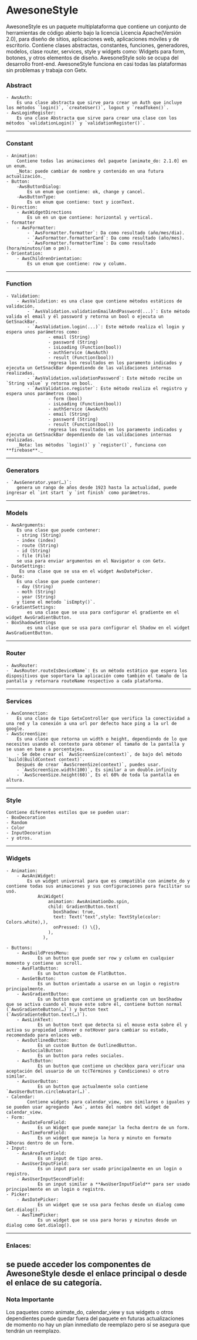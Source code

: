 # AwesoneStyle
AwesoneStyle es un paquete multiplataforma que contiene un conjunto de herramientas de código abierto bajo la licencia Licencia Apache(Versión 2.0), para diseño de sitios, aplicaciones web, aplicaciones móviles y de escritorio. Contiene clases abstractas, constantes, funciones, generadores, modelos, clase router, services, style y widgets como: Widgets para form, botones, y otros elementos de diseño. AwesoneStyle solo se ocupa del desarrollo front-end.
AwesoneStyle funciona en casi todas las plataformas sin problemas y trabaja con Getx.
### Abstract
	- AwsAuth:
		Es una clase abstracta que sirve para crear un Auth que incluye los métodos `login()`, `createUser()`, logout y `readToken()`.
	- AwsLoginRegister:
		Es una clase Abstracta que sirve para crear una clase con los métodos `validationLogin()` y `validationRegister()`.
---- 
### Constant
	- Animation:
		Contiene todas las animaciones del paquete [animate_do: 2.1.0] en un enum.
		_Nota: puede cambiar de nombre y contenido en una futura actualización._
	- Button:
		-AwsButtonDialog:
			Es un enum que contiene: ok, change y cancel.
		-AwsButtonType:
			Es un enum que contiene: text y iconText.
	- Direction:
		- AwsWidgetDirections
			Es un en un que contiene: horizontal y vertical.
	- formatter
		- AwsFormatter:
			- `AwsFormatter.formatter`: Da como resultado (año/mes/dia).
			- `AwsFormatter.formatterCard`: Da como resultado (año/mes).
			- `AwsFormatter.formatterTime`: Da como resultado (hora/minutos/(am o pm)).
	- Orientation:
		- AwsChildrenOrientation:
			Es un enum que contiene: row y column.
---- 
### Function
	- Validation:
		- AwsValidation: es una clase que contiene métodos estáticos de validación.
			- `AwsValidation.validationEmailAndPassword(...)`: Este método valida el email y él password y retorna un bool o ejecuta un GetSnackBar.
			- `AwsValidation.login(...)`: Este método realiza el login y espera unos parámetros como:
					- email (String)
					- password (String)
					- isLoading (Function(bool))
					- authService (AwsAuth)
					- result (Function(bool))
					regresa los resultados en los paramento indicados y ejecuta un GetSnackBar dependiendo de las validaciones internas realizadas.
			- `AwsValidation.validationPassword`: Este método recibe un `String value` y retorna un bool.
			- `AwsValidation.register`: Este método realiza el registro y espera unos parámetros como:
					- form (bool)
					- isLoading (Function(bool))
					- authService (AwsAuth)
					- email (String)
					- password (String)
					- result (Function(bool))
					regresa los resultados en los paramento indicados y ejecuta un GetSnackBar dependiendo de las validaciones internas realizadas.
		_Nota: los métodos `login()` y `register()`, funciona con **firebase**._
---- 
### Generators
	- `AwsGenerator.year(…)`: 
		genera un rango de años desde 1923 hasta la actualidad, puede ingresar el `int start `y `int finish` como parámetros.
---- 
### Models
	- AwsArguments:
		Es una clase que puede contener:
		- string (String)
		- index (index)
		- route (String)
		- id (String)
		- file (File)
		se usa para enviar argumentos en el Navigator o con Getx.
	- DateSettings:
		 Es una clase que se usa en el widget AwsDatePicker.
	- Date:
		Es una clase que puede contener:
		- day (String)
		- moth (String)
		- year (String)
		y tiene el metodo `isEmpty()`.
	- GradientSettings:
			es una clase que se usa para configurar el gradiente en el widget AwsGradientButton.
	- BoxShadowSettings
			es una clase que se usa para configurar el Shadow en el widget AwsGradientButton.
---- 
### Router
	- AwsRouter:
	- `AwsRouter.routeIsDeviceName`: Es un método estático que espera los dispositivos que soportara la aplicación como también el tamaño de la pantalla y retornara routeName respectivo a cada plataforma.
---- 
### Services
	- AwsConnection:
		Es una clase de tipo GetxController que verifica la conectividad a una red y la conexión a una url por defecto hace ping a la url de google. 
	- AwsScreenSize:
		Es una clase que retorna un width o height, dependiendo de lo que necesites usando el contexto para obtener el tamaño de la pantalla y se usan en base a porcentajes.
		- Se debe crear el `AwsScreenSize(context)`, de bajo del método `build(BuildContext context)`.
		Después de crear `AwsScreenSize(context)`, puedes usar.
		- `AwsScreenSize.width(100)`, Es similar a un double.infinity
		- `AwsScreenSize.height(60)`, Es el 60% de toda la pantalla en altura.
---- 
### Style
	Contiene diferentes estilos que se pueden usar:
	- BoxDecoration
	- Random
	- Color
	- InputDecoration
	- y otros.
---- 
### Widgets
	- Animation:
		- AwsAniWidget:
			Es un widget universal para que es compatible con animete_do y contiene todas sus animaciones y sus configuraciones para facilitar su usó.
				AniWidget(
					animation: AwsAnimationDo.spin,
					child: GradientButton.text(
					  boxShadow: true,
					  text: Text(‘text’,style: TextStyle(color: Colors.white),),
					  onPressed: () \{},
					),
				  ),

	- Buttons:
		- AwsBuildPressMenu:
				Es un button que puede ser row y column en cualquier momento y contiene un scroll.
		- AwsFlatButton:
				Es un button custom de FlatButton.
		- AwsGetButton:
				Es un button orientado a usarse en un login o registro principalmente.
		- AwsGradientButton:
				Es un button que contiene un gradiente con un boxShadow que se activa cuando el mouse este sobre él, contiene button normal (`AwsGradienteButton(…)`) y button text (`AwsGradienteButton.text(…)`).
		- AwsLinkText:
				Es un button text que detecta si el mouse esta sobre él y activa su propiedad isHover o notHover para cambiar su estado, recomendado para enlaces web.
		- AwsOutlinedButton:
				Es un custom Button de OutlinedButton.
		- AwsSocialButton:
				Es un button para redes sociales.
		- AwsTcButton:
				Es un button que contiene un checkbox para verificar una aceptación del usuario de un tc(Términos y Condiciones) o otro similar.
		- AwsUserButton:
				Es un button que actualmente solo contiene `AwsUserButton.circleAvatar(…)`.
	- Calendar:
			Contiene widgets para calendar_view, son similares o iguales y se pueden usar agregando `Aws`, antes del nombre del widget de calendar_view.
	- Form:
		- AwsDateFormField:
				Es un Widget que puede manejar la fecha dentro de un form.
		- AwsTimeFormField:
				Es un widget que maneja la hora y minuto en formato 24horas dentro de un form.
	- Input:
		- AwsAreaTextField:
				Es un input de tipo area.
		- AwsUserInputField:
				Es un input para ser usado principalmente en un login o registro.
		- AwsUserInputSecondField:
				Es un input similar a **AwsUserInputField** para ser usado principalmente en un login o registro.
	- Picker:
		- AwsDatePicker:
				Es un widget que se usa para fechas desde un dialog como Get.dialog().
		- AwsTimePicker:
				Es un widget que se usa para horas y minutos desde un dialog como Get.dialog().
---- 
### Enlaces:
se puede acceder los componentes de AwesoneStyle desde el enlace principal o desde el enlace de su categoría.		
---- 
### Nota Importante
Los paquetes como animate_do, calendar_view y sus widgets o otros dependientes puede quedar fuera del paquete en futuras actualizaciones de momento no hay un plan inmediato de reemplazo pero sí se asegura que tendrán un reemplazo.
